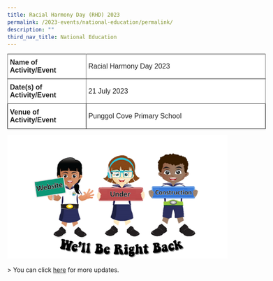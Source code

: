 ```yaml
---
title: Racial Harmony Day (RHD) 2023
permalink: /2023-events/national-education/permalink/
description: ""
third_nav_title: National Education
---
```

<style type="text/css">
.tg  {border-collapse:collapse;border-spacing:0;margin:0px auto;}
.tg td{border-color:black;border-style:solid;border-width:1px;font-family:Arial, sans-serif;font-size:14px;
  overflow:hidden;padding:10px 5px;word-break:normal;}
.tg th{border-color:black;border-style:solid;border-width:1px;font-family:Arial, sans-serif;font-size:14px;
  font-weight:normal;overflow:hidden;padding:10px 5px;word-break:normal;}
.tg .tg-kdpx{background-color:#FFF;border-color:inherit;color:#222;font-size:16px;text-align:left;vertical-align:middle}
.tg .tg-x4x2{background-color:#FFF;border-color:inherit;color:#222;font-size:16px;font-weight:bold;text-align:left;
  vertical-align:middle}
.tg .tg-3etx{background-color:#FFF;color:#222;font-size:16px;font-weight:bold;text-align:left;vertical-align:middle}
.tg .tg-qtsq{background-color:#FFF;color:#222;font-size:16px;text-align:left;vertical-align:middle}
</style>
<table class="tg" style="undefined;table-layout: fixed; width: 592px">
<colgroup>
<col style="width: 180px">
<col style="width: 412px">
</colgroup>
<tbody>
  <tr>
    <td class="tg-x4x2">Name of Activity/Event</td>
    <td class="tg-kdpx">Racial Harmony Day 2023</td>
  </tr>
   <tr>
    <td class="tg-x4x2">Date(s) of Activity/Event</td>
    <td class="tg-kdpx">21 July 2023</td>
  </tr>
  <tr>
    <td class="tg-3etx">Venue of Activity/Event</td>
    <td class="tg-qtsq">Punggol Cove Primary School</td>
  </tr>
</tbody>
</table>

![](/images/website%20under%20construction.png)

&gt; You can click <a target="_blank" href="https://www.facebook.com/people/Punggol-Cove-Primary-School/100063501596910/?hc_ref=ARRkZQlLeu4nnOTgU76sX16xkKUaukz56sz1ZU9W93_YrYX4S-LnQ3hyAmkCSFivAR8&amp;fref=nf&amp;__xts__[0]=68.ARBxJDSQQxUlpCJE5aAezjY9pzF1ttYBtCsMUqAzSrumUiHKRYPzn5SluhMdvoA14ng0ooYz0vtMwqy3YfDJYfPv6S83A0X6vd4J60j5vMJ7U5y0dv01bPTd9RvVqlPVoTh0lHFCvMtmkMr9aFhIPoZt3z5YQw5AHNL8RkkEy3tdcgMOuFVI24QYDig9-hCl5PGpUYS3Um2h61P1dFQDyYsc1BVpUXU58vzjcgzqJbyXiIOOrCg8hdfZv7i6HJIj3K7BNE05_BdtHOt6-3v_s0gQD-W0AKg81UceQ0CVN9_fj0QE7v8"> here</a> for more updates.